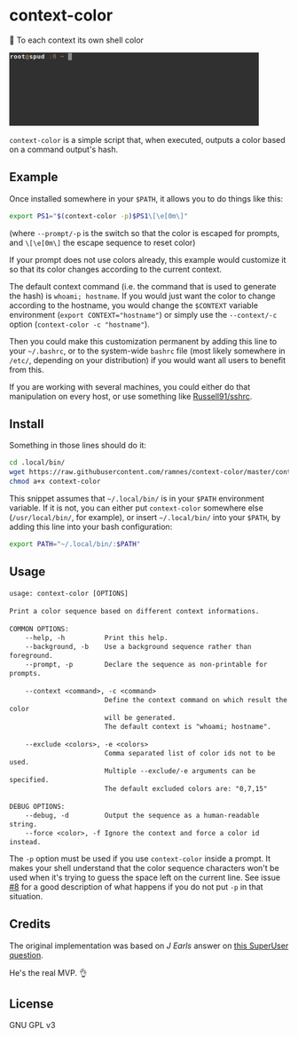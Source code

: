 context-color
=============

:rainbow: To each context its own shell color

![gif](demo.gif)

`context-color` is a simple script that, when executed, outputs a color based
on a command output's hash.


Example
-------

Once installed somewhere in your `$PATH`, it allows you to do things like this:

```bash
export PS1="$(context-color -p)$PS1\[\e[0m\]"
```

(where `--prompt/-p` is the switch so that the color is escaped for prompts,
and `\[\e[0m\]` the escape sequence to reset color)

If your prompt does not use colors already, this example would customize it so
that its color changes according to the current context.

The default context command (i.e. the command that is used to generate the
hash) is `whoami; hostname`.  If you would just want the color to change
according to the hostname, you would change the `$CONTEXT` variable environment
(`export CONTEXT="hostname"`) or simply use the `--context/-c` option
(`context-color -c "hostname"`).

Then you could make this customization permanent by adding this line to your
`~/.bashrc`, or to the system-wide `bashrc` file (most likely somewhere in
`/etc/`, depending on your distribution) if you would want all users to benefit
from this.

If you are working with several machines, you could either do that manipulation
on every host, or use something like
[Russell91/sshrc](https://github.com/Russell91/sshrc/).


Install
-------

Something in those lines should do it:

```bash
cd .local/bin/
wget https://raw.githubusercontent.com/ramnes/context-color/master/context-color
chmod a+x context-color
```

This snippet assumes that `~/.local/bin/` is in your `$PATH` environment
variable. If it is not, you can either put `context-color` somewhere else
(`/usr/local/bin/`, for example), or insert `~/.local/bin/` into your `$PATH`,
by adding this line into your bash configuration:

```bash
export PATH="~/.local/bin/:$PATH"
```


Usage
-----

```
usage: context-color [OPTIONS]

Print a color sequence based on different context informations.

COMMON OPTIONS:
    --help, -h          Print this help.
    --background, -b    Use a background sequence rather than foreground.
    --prompt, -p        Declare the sequence as non-printable for prompts.

    --context <command>, -c <command>
                        Define the context command on which result the color
                        will be generated.
                        The default context is "whoami; hostname".

    --exclude <colors>, -e <colors>
                        Comma separated list of color ids not to be used.
                        Multiple --exclude/-e arguments can be specified.
                        The default excluded colors are: "0,7,15"

DEBUG OPTIONS:
    --debug, -d         Output the sequence as a human-readable string.
    --force <color>, -f Ignore the context and force a color id instead.
```

The `-p` option must be used if you use `context-color` inside a prompt. It
makes your shell understand that the color sequence characters won't be used
when it's trying to guess the space left on the current line. See issue
[#8](https://github.com/ramnes/context-color/issues/8) for a good description
of what happens if you do not put `-p` in that situation.


Credits
-------

The original implementation was based on *J Earls* answer on
[this SuperUser question](https://superuser.com/questions/1123671).

He's the real MVP. :ok_hand:


License
-------

GNU GPL v3
